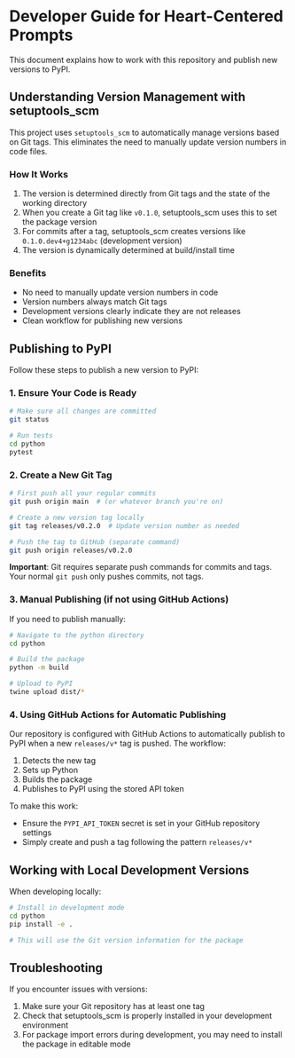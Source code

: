 # Developer Guide for Heart-Centered Prompts

This document explains how to work with this repository and publish new versions to PyPI.

## Understanding Version Management with setuptools_scm

This project uses `setuptools_scm` to automatically manage versions based on Git tags. This eliminates the need to manually update version numbers in code files.

### How It Works

1. The version is determined directly from Git tags and the state of the working directory
2. When you create a Git tag like `v0.1.0`, setuptools_scm uses this to set the package version
3. For commits after a tag, setuptools_scm creates versions like `0.1.0.dev4+g1234abc` (development version)
4. The version is dynamically determined at build/install time

### Benefits

- No need to manually update version numbers in code
- Version numbers always match Git tags
- Development versions clearly indicate they are not releases
- Clean workflow for publishing new versions

## Publishing to PyPI

Follow these steps to publish a new version to PyPI:

### 1. Ensure Your Code is Ready

```bash
# Make sure all changes are committed
git status

# Run tests
cd python
pytest
```

### 2. Create a New Git Tag

```bash
# First push all your regular commits
git push origin main  # (or whatever branch you're on)

# Create a new version tag locally
git tag releases/v0.2.0  # Update version number as needed

# Push the tag to GitHub (separate command)
git push origin releases/v0.2.0
```

**Important**: Git requires separate push commands for commits and tags. Your normal `git push` only pushes commits, not tags.

### 3. Manual Publishing (if not using GitHub Actions)

If you need to publish manually:

```bash
# Navigate to the python directory
cd python

# Build the package
python -m build

# Upload to PyPI
twine upload dist/*
```

### 4. Using GitHub Actions for Automatic Publishing

Our repository is configured with GitHub Actions to automatically publish to PyPI when a new `releases/v*` tag is pushed. The workflow:

1. Detects the new tag
2. Sets up Python
3. Builds the package
4. Publishes to PyPI using the stored API token

To make this work:

- Ensure the `PYPI_API_TOKEN` secret is set in your GitHub repository settings
- Simply create and push a tag following the pattern `releases/v*`

## Working with Local Development Versions

When developing locally:

```bash
# Install in development mode
cd python
pip install -e .

# This will use the Git version information for the package
```

## Troubleshooting

If you encounter issues with versions:

1. Make sure your Git repository has at least one tag
2. Check that setuptools_scm is properly installed in your development environment
3. For package import errors during development, you may need to install the package in editable mode
